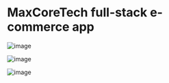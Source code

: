 # MaxCoreTech full-stack e-commerce app #

![image](https://github.com/user-attachments/assets/1687fb14-f9bc-4e41-818a-16d79b10712f)

![image](https://github.com/user-attachments/assets/8856c6f7-6f3f-4ea9-8861-ef003ab25fce)

![image](https://github.com/user-attachments/assets/f7d2f6f2-1877-4f48-acc2-5229b8a1df3e)
